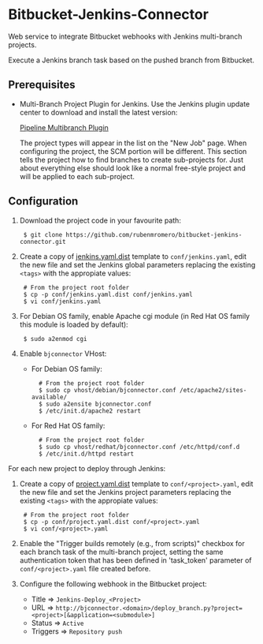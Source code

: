 # Bitbucket-Jenkins-Connector

Web service to integrate Bitbucket webhooks with Jenkins multi-branch projects.

Execute a Jenkins branch task based on the pushed branch from Bitbucket.

## Prerequisites

* Multi-Branch Project Plugin for Jenkins. Use the Jenkins plugin update center to download and install the latest version:

    [Pipeline Multibranch Plugin](https://wiki.jenkins.io/display/JENKINS/Pipeline+Multibranch+Plugin)

    The project types will appear in the list on the "New Job" page. When configuring the project, the SCM portion will be different. This section tells the project how to find branches to create sub-projects for. Just about everything else should look like a normal free-style project and will be applied to each sub-project.

## Configuration

1. Download the project code in your favourite path:

        $ git clone https://github.com/rubenmromero/bitbucket-jenkins-connector.git

2. Create a copy of [jenkins.yaml.dist](conf/jenkins.yaml.dist) template to `conf/jenkins.yaml`, edit the new file and set the Jenkins global parameters replacing the existing `<tags>` with the appropiate values:

        # From the project root folder
        $ cp -p conf/jenkins.yaml.dist conf/jenkins.yaml
        $ vi conf/jenkins.yaml

3. For Debian OS family, enable Apache cgi module (in Red Hat OS family this module is loaded by default):

        $ sudo a2enmod cgi

4. Enable `bjconnector` VHost:

    * For Debian OS family:

            # From the project root folder
            $ sudo cp vhost/debian/bjconnector.conf /etc/apache2/sites-available/
            $ sudo a2ensite bjconnector.conf
            $ /etc/init.d/apache2 restart

    * For Red Hat OS family:

            # From the project root folder
            $ sudo cp vhost/redhat/bjconnector.conf /etc/httpd/conf.d
            $ /etc/init.d/httpd restart

For each new project to deploy through Jenkins:

1. Create a copy of [project.yaml.dist](conf/project.yaml.dist) template to `conf/<project>.yaml`, edit the new file and set the Jenkins project parameters replacing the existing `<tags>` with the appropiate values:

        # From the project root folder
        $ cp -p conf/project.yaml.dist conf/<project>.yaml
        $ vi conf/<project>.yaml

2. Enable the "Trigger builds remotely (e.g., from scripts)" checkbox for each branch task of the multi-branch project, setting the same authentication token that has been defined in 'task_token' parameter of `conf/<project>.yaml` file created before.

3. Configure the following webhook in the Bitbucket project:

    * Title => `Jenkins-Deploy_<Project>`
    * URL => `http://bjconnector.<domain>/deploy_branch.py?project=<project>[&application=<submodule>]`
    * Status => `Active`
    * Triggers => `Repository push`
